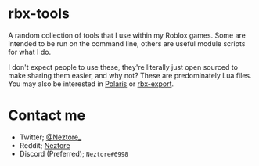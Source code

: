 # rbx-tools
A random collection of tools that I use within my Roblox games.
Some are intended to be run on the command line, others are useful module scripts for what I do.

I don't expect people to use these, they're literally just open sourced to make sharing them easier, and why not?
These are predominately Lua files. You may also be interested in [Polaris](https://github.com/neztore/polaris) or [rbx-export](https://github.com/neztore/rbx-export).


# Contact me

- Twitter; [@Neztore_](https://twitter.com/@neztore_)
- Reddit; [Neztore](https://reddit.com/u/neztore)
- Discord (Preferred); `Neztore#6998`
